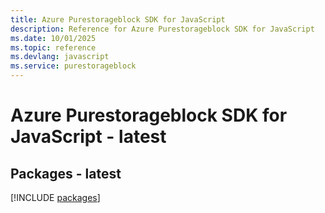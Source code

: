 ```yaml
---
title: Azure Purestorageblock SDK for JavaScript
description: Reference for Azure Purestorageblock SDK for JavaScript
ms.date: 10/01/2025
ms.topic: reference
ms.devlang: javascript
ms.service: purestorageblock
---
```

# Azure Purestorageblock SDK for JavaScript - latest
## Packages - latest
[!INCLUDE [packages](purestorageblock-index.md)]